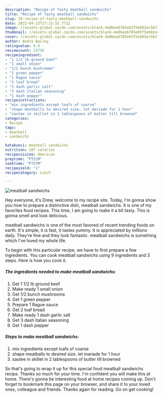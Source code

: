```yaml
---
description: "Recipe of Tasty meatball sandwichs"
title: "Recipe of Tasty meatball sandwichs"
slug: 28-recipe-of-tasty-meatball-sandwichs
date: 2022-04-23T17:15:52.771Z
image: //assets-global.cpcdn.com/assets/blank-4e0bea6785e03f5e602ec562f230caae08da540cada707380b4fe1bbebba43da.png
thumbnail: //assets-global.cpcdn.com/assets/blank-4e0bea6785e03f5e602ec562f230caae08da540cada707380b4fe1bbebba43da.png
cover: //assets-global.cpcdn.com/assets/blank-4e0bea6785e03f5e602ec562f230caae08da540cada707380b4fe1bbebba43da.png
author: Andre Bailey
ratingvalue: 4.9
reviewcount: 23726
recipeingredient:
- "1 1/2 lb ground beef"
- "1 small onion"
- "1/2 bunch mushrooms"
- "1 green pepper"
- "1 Rague sauce"
- "2 loaf bread"
- "1 dash garlic salt"
- "3 dash italian seasoning"
- "1 dash pepper"
recipeinstructions:
- "mix ingredients except loafs of coarse"
- "shape meatballs to desired size. let mariade for 1 hour"
- "sautee in skillet in 2 tablespoons of butter till browned"
categories:
- Recipe
tags:
- meatball
- sandwichs

katakunci: meatball sandwichs 
nutrition: 107 calories
recipecuisine: American
preptime: "PT21M"
cooktime: "PT57M"
recipeyield: "1"
recipecategory: Lunch

---
```



![meatball sandwichs](//assets-global.cpcdn.com/assets/blank-4e0bea6785e03f5e602ec562f230caae08da540cada707380b4fe1bbebba43da.png)

Hey everyone, it's Drew, welcome to my recipe site. Today, I'm gonna show you how to prepare a distinctive dish, meatball sandwichs. It is one of my favorites food recipes. This time, I am going to make it a bit tasty. This is gonna smell and look delicious.



meatball sandwichs is one of the most favored of recent trending foods on earth. It's simple, it is fast, it tastes yummy. It is appreciated by millions daily. They're fine and they look fantastic. meatball sandwichs is something which I've loved my whole life.


To begin with this particular recipe, we have to first prepare a few ingredients. You can cook meatball sandwichs using 9 ingredients and 3 steps. Here is how you cook it.

<!--inarticleads1-->

##### The ingredients needed to make meatball sandwichs:

1. Get 1 1/2 lb ground beef
1. Make ready 1 small onion
1. Get 1/2 bunch mushrooms
1. Get 1 green pepper
1. Prepare 1 Rague sauce
1. Get 2 loaf bread
1. Make ready 1 dash garlic salt
1. Get 3 dash italian seasoning
1. Get 1 dash pepper




<!--inarticleads2-->

##### Steps to make meatball sandwichs:

1. mix ingredients except loafs of coarse
1. shape meatballs to desired size. let mariade for 1 hour
1. sautee in skillet in 2 tablespoons of butter till browned




So that's going to wrap it up for this special food meatball sandwichs recipe. Thanks so much for your time. I'm confident you will make this at home. There's gonna be interesting food at home recipes coming up. Don't forget to bookmark this page on your browser, and share it to your loved ones, colleague and friends. Thanks again for reading. Go on get cooking!
